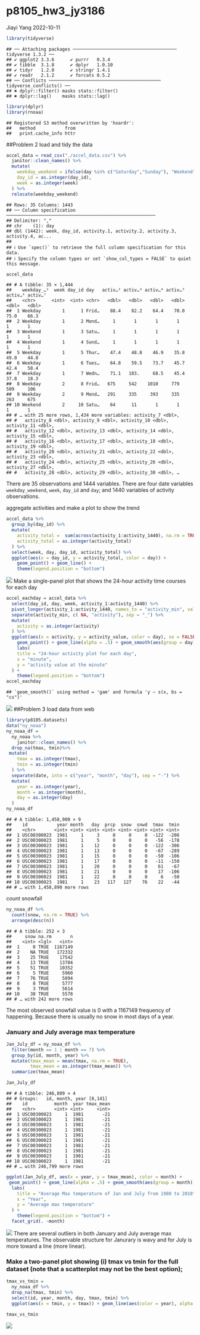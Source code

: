 p8105_hw3_jy3186
================
Jiayi Yang
2022-10-11

``` r
library(tidyverse)
```

    ## ── Attaching packages ─────────────────────────────────────── tidyverse 1.3.2 ──
    ## ✔ ggplot2 3.3.6      ✔ purrr   0.3.4 
    ## ✔ tibble  3.1.8      ✔ dplyr   1.0.10
    ## ✔ tidyr   1.2.0      ✔ stringr 1.4.1 
    ## ✔ readr   2.1.2      ✔ forcats 0.5.2 
    ## ── Conflicts ────────────────────────────────────────── tidyverse_conflicts() ──
    ## ✖ dplyr::filter() masks stats::filter()
    ## ✖ dplyr::lag()    masks stats::lag()

``` r
library(dplyr)
library(rnoaa)
```

    ## Registered S3 method overwritten by 'hoardr':
    ##   method           from
    ##   print.cache_info httr

\##Problem 2 load and tidy the data

``` r
accel_data = read_csv("./accel_data.csv") %>% 
  janitor::clean_names() %>% 
  mutate(
    weekday_weekend = ifelse(day %in% c("Saturday","Sunday"), "Weekend", "Weekday"),
    day_id = as.integer(day_id),
    week = as.integer(week)
  ) %>% 
  relocate(weekday_weekend)
```

    ## Rows: 35 Columns: 1443
    ## ── Column specification ────────────────────────────────────────────────────────
    ## Delimiter: ","
    ## chr    (1): day
    ## dbl (1442): week, day_id, activity.1, activity.2, activity.3, activity.4, ac...
    ## 
    ## ℹ Use `spec()` to retrieve the full column specification for this data.
    ## ℹ Specify the column types or set `show_col_types = FALSE` to quiet this message.

``` r
accel_data
```

    ## # A tibble: 35 × 1,444
    ##    weekday_…¹  week day_id day   activ…² activ…³ activ…⁴ activ…⁵ activ…⁶ activ…⁷
    ##    <chr>      <int>  <int> <chr>   <dbl>   <dbl>   <dbl>   <dbl>   <dbl>   <dbl>
    ##  1 Weekday        1      1 Frid…    88.4    82.2    64.4    70.0    75.0    66.3
    ##  2 Weekday        1      2 Mond…     1       1       1       1       1       1  
    ##  3 Weekend        1      3 Satu…     1       1       1       1       1       1  
    ##  4 Weekend        1      4 Sund…     1       1       1       1       1       1  
    ##  5 Weekday        1      5 Thur…    47.4    48.8    46.9    35.8    49.0    44.8
    ##  6 Weekday        1      6 Tues…    64.8    59.5    73.7    45.7    42.4    58.4
    ##  7 Weekday        1      7 Wedn…    71.1   103.     68.5    45.4    37.8    18.3
    ##  8 Weekday        2      8 Frid…   675     542    1010     779     509     106  
    ##  9 Weekday        2      9 Mond…   291     335     393     335     263     675  
    ## 10 Weekend        2     10 Satu…    64      11       1       1       1       1  
    ## # … with 25 more rows, 1,434 more variables: activity_7 <dbl>,
    ## #   activity_8 <dbl>, activity_9 <dbl>, activity_10 <dbl>, activity_11 <dbl>,
    ## #   activity_12 <dbl>, activity_13 <dbl>, activity_14 <dbl>, activity_15 <dbl>,
    ## #   activity_16 <dbl>, activity_17 <dbl>, activity_18 <dbl>, activity_19 <dbl>,
    ## #   activity_20 <dbl>, activity_21 <dbl>, activity_22 <dbl>, activity_23 <dbl>,
    ## #   activity_24 <dbl>, activity_25 <dbl>, activity_26 <dbl>, activity_27 <dbl>,
    ## #   activity_28 <dbl>, activity_29 <dbl>, activity_30 <dbl>, …

There are 35 observations and 1444 variables. There are four date
variables `weekday_weekend`, `week`, `day_id` and `day`; and 1440
variables of activity observations.

aggregate activities and make a plot to show the trend

``` r
accel_data %>% 
  group_by(day_id) %>% 
  mutate(
    activity_total =  sum(across(activity_1:activity_1440), na.rm = TRUE),
    activity_total = as.integer(activity_total)
  ) %>% 
  select(week, day, day_id, activity_total) %>% 
  ggplot(aes(x = day_id, y = activity_total, color = day)) + 
    geom_point() + geom_line() + 
    theme(legend.position = "bottom")
```

![](p8105_hw3_jy3186_files/figure-gfm/unnamed-chunk-3-1.png)<!-- -->
Make a single-panel plot that shows the 24-hour activity time courses
for each day

``` r
accel_eachday = accel_data %>% 
  select(day_id, day, week, activity_1:activity_1440) %>% 
  pivot_longer(activity_1:activity_1440, names_to = "activity_min", values_to = "activity_value") %>% 
  separate(activity_min, c( NA, "activity"), sep = "_") %>% 
  mutate(
    activity = as.integer(activity)
  ) %>% 
  ggplot(aes(x = activity, y = activity_value, color = day), se = FALSE) + 
    geom_point() + geom_line(alpha = .5) + geom_smooth(aes(group = day), se = FALSE) +
    labs(
    title = "24-hour activity plot for each day",
    x = "minute",
    y = "activity value at the minute"
  ) + 
    theme(legend.position = "bottom")
accel_eachday
```

    ## `geom_smooth()` using method = 'gam' and formula 'y ~ s(x, bs = "cs")'

![](p8105_hw3_jy3186_files/figure-gfm/unnamed-chunk-4-1.png)<!-- -->
\##Problem 3 load data from web

``` r
library(p8105.datasets)
data("ny_noaa")
ny_noaa_df = 
  ny_noaa %>%
    janitor::clean_names() %>% 
  drop_na(tmax, tmin)%>% 
 mutate(
    tmax = as.integer(tmax),
    tmin = as.integer(tmin)
  ) %>% 
  separate(date, into = c("year", "month", "day"), sep = "-") %>% 
  mutate(
    year = as.integer(year),
    month = as.integer(month),
    day = as.integer(day)
  )
ny_noaa_df
```

    ## # A tibble: 1,458,900 × 9
    ##    id           year month   day  prcp  snow  snwd  tmax  tmin
    ##    <chr>       <int> <int> <int> <int> <int> <int> <int> <int>
    ##  1 USC00300023  1981     1     3     0     0     0  -122  -206
    ##  2 USC00300023  1981     1     5     0     0     0   -56  -178
    ##  3 USC00300023  1981     1    12     0     0     0  -122  -306
    ##  4 USC00300023  1981     1    13     0     0     0   -67  -289
    ##  5 USC00300023  1981     1    15     0     0     0   -50  -106
    ##  6 USC00300023  1981     1    17     0     0     0   -11  -150
    ##  7 USC00300023  1981     1    20     0     0     0    61   -67
    ##  8 USC00300023  1981     1    21     0     0     0    17  -106
    ##  9 USC00300023  1981     1    22     0     0     0     6   -50
    ## 10 USC00300023  1981     1    23   117   127    76    22   -44
    ## # … with 1,458,890 more rows

count snowfall

``` r
ny_noaa_df %>% 
  count(snow, na.rm = TRUE) %>% 
  arrange(desc(n))
```

    ## # A tibble: 252 × 3
    ##     snow na.rm       n
    ##    <int> <lgl>   <int>
    ##  1     0 TRUE  1167149
    ##  2    NA TRUE   172332
    ##  3    25 TRUE    17542
    ##  4    13 TRUE    13704
    ##  5    51 TRUE    10352
    ##  6     5 TRUE     5960
    ##  7    76 TRUE     5894
    ##  8     8 TRUE     5777
    ##  9     3 TRUE     5614
    ## 10    38 TRUE     5578
    ## # … with 242 more rows

The most observed snowfall value is 0 with a 1167149 frequency of
happening. Because there is usually no snow in most days of a year.

### January and July average max temperature

``` r
Jan_July_df = ny_noaa_df %>% 
  filter(month == 1 | month == 7) %>% 
  group_by(id, month, year) %>% 
  mutate(tmax_mean = mean(tmax, na.rm = TRUE),
         tmax_mean = as.integer(tmax_mean)) %>% 
  summarize(tmax_mean)

Jan_July_df
```

    ## # A tibble: 246,809 × 4
    ## # Groups:   id, month, year [8,141]
    ##    id          month  year tmax_mean
    ##    <chr>       <int> <int>     <int>
    ##  1 USC00300023     1  1981       -21
    ##  2 USC00300023     1  1981       -21
    ##  3 USC00300023     1  1981       -21
    ##  4 USC00300023     1  1981       -21
    ##  5 USC00300023     1  1981       -21
    ##  6 USC00300023     1  1981       -21
    ##  7 USC00300023     1  1981       -21
    ##  8 USC00300023     1  1981       -21
    ##  9 USC00300023     1  1981       -21
    ## 10 USC00300023     1  1981       -21
    ## # … with 246,799 more rows

``` r
ggplot(Jan_July_df, aes(x = year, y = tmax_mean), color = month) +
 geom_point() + geom_line(alpha = .5) + geom_smooth(aes(group = month), se = FALSE) +
  labs(
    title = "Average Max temperature of Jan and July from 1980 to 2010",
    x = "Year",
    y = "Average max temperature"
  ) + 
    theme(legend.position = "bottom") +
  facet_grid(. ~month)
```

![](p8105_hw3_jy3186_files/figure-gfm/unnamed-chunk-7-1.png)<!-- -->
There are several outliers in both January and July average max
temperatures. The observable structure for Janurary is wavy and for July
is more toward a line (more linear).

### Make a two-panel plot showing (i) tmax vs tmin for the full dataset (note that a scatterplot may not be the best option);

``` r
tmax_vs_tmin = 
  ny_noaa_df %>% 
  drop_na(tmax, tmin) %>% 
  select(id, year, month, day, tmax, tmin) %>% 
  ggplot(aes(x = tmin, y = tmax)) + geom_line(aes(color = year), alpha = .5) 

tmax_vs_tmin
```

![](p8105_hw3_jy3186_files/figure-gfm/unnamed-chunk-8-1.png)<!-- -->
